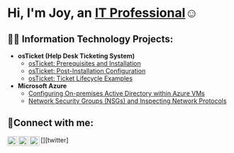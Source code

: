 <h1>Hi, I'm Joy, an <a href="https://linkedin.com/in/Josh">IT Professional</a>☺</h1>

<h2>👨‍💻 Information Technology Projects:</h2>

- <b>osTicket (Help Desk Ticketing System)</b>
  - [osTicket: Prerequisites and Installation](https://github.com/barnesjoye/osticket-prereqs)
  - [osTicket: Post-Installation Configuration](https://github.com/barnesjoye/post-install-config)
  - [osTicket: Ticket Lifecycle Examples](https://github.com/barnesjoye/ticket-lifecycle)
- <b>Microsoft Azure</b>
  - [Configuring On-premises Active Directory within Azure VMs](https://github.com/barnesjoye/configure-ad)
  - [Network Security Groups (NSGs) and Inspecting Network Protocols](https://github.com/barnesjoye/azure-network-protocols)

<h2>🤳Connect with me:</h2>

[<img align="left" alt="Josh | Twitter" width="22px" src="https://cdn.jsdelivr.net/npm/simple-icons@v3/icons/twitter.svg" />][twitter]
[<img align="left" alt="Josh | LinkedIn" width="22px" src="https://cdn.jsdelivr.net/npm/simple-icons@v3/icons/linkedin.svg" />][linkedin]
[<img align="left" alt="Josh | Instagram" width="22px" src="https://cdn.jsdelivr.net/npm/simple-icons@v3/icons/instagram.svg" />][instagram]

[instagram]: https://www.instagram.com/
[linkedin]: https://linkedin.com/in/
